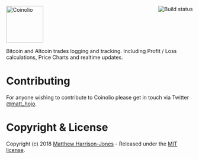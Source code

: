 <a href="https://github.com/coinolio/Coinolio"><img src="https://user-images.githubusercontent.com/367517/34639792-944b23ba-f2de-11e7-829d-9a090d3f064c.png" alt="Coinolio" height="100"/></a>
<a href="https://travis-ci.org/coinolio/coinolio"><img align="right" src="https://travis-ci.org/coinolio/coinolio.svg?branch=master" alt="Build status" /></a>

Bitcoin and Altcoin trades logging and tracking. Including Profit / Loss calculations, Price Charts and realtime updates.

# Contributing
For anyone wishing to contribute to Coinolio please get in touch via Twitter [@matt_hojo](https://twitter.com/matt_hojo).

# Copyright & License

Copyright (c) 2018 [Matthew Harrison-Jones](https://github.com/matthojo) - Released under the [MIT license](LICENSE).
